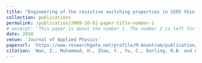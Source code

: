 ```yaml
---
title: "Engineering of the resistive switching properties in V2O5 thin film by atomic structural transition: Experiment and theory"
collection: publications
permalink: /publication/2009-10-01-paper-title-number-1
# excerpt: 'This paper is about the number 1. The number 2 is left for future work.'
date: 2018
venue: 'Journal of Applied Physics'
paperurl: 'https://www.researchgate.net/profile/M-Anantram/publication/327567136_Engineering_of_the_resistive_switching_properties_in_V_2_O_5_thin_film_by_atomic_structural_transition_Experiment_and_theory/links/5c799d8392851c69504c20db/Engineering-of-the-resistive-switching-properties-in-V-2-O-5-thin-film-by-atomic-structural-transition-Experiment-and-theory.pdf'
citation: 'Wan, Z., Mohammad, H., Zhao, Y., Yu, C., Darling, R.B. and Anantram, M.P., 2018. Engineering of the resistive switching properties in V2O5 thin film by atomic structural transition: Experiment and theory. Journal of Applied Physics, 124(10).'
---
```

<!-- This paper is about the number 1. The number 2 is left for future work. -->

<!-- [Download paper here](http://academicpages.github.io/files/paper1.pdf) -->

<!-- Recommended citation: Your Name, You. (2009). "Paper Title Number 1." <i>Journal 1</i>. 1(1). -->